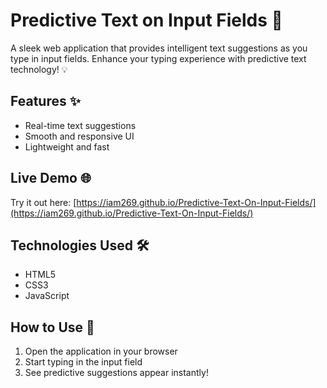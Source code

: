 # Predictive Text on Input Fields 🚀

A sleek web application that provides intelligent text suggestions as you type in input fields. Enhance your typing experience with predictive text technology! 💡

## Features ✨
- Real-time text suggestions
- Smooth and responsive UI
- Lightweight and fast

## Live Demo 🌐
Try it out here: [https://iam269.github.io/Predictive-Text-On-Input-Fields/](https://iam269.github.io/Predictive-Text-On-Input-Fields/)

## Technologies Used 🛠️
- HTML5
- CSS3
- JavaScript

## How to Use 📝
1. Open the application in your browser
2. Start typing in the input field
3. See predictive suggestions appear instantly!